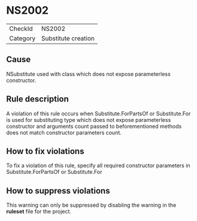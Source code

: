﻿# NS2002

<table>
<tr>
  <td>CheckId</td>
  <td>NS2002</td>
</tr>
<tr>
  <td>Category</td>
  <td>Substitute creation</td>
</tr>
</table>

## Cause

NSubstitute used with class which does not expose parameterless constructor.

## Rule description

A violation of this rule occurs when Substitute.ForPartsOf or Substitute.For is used for substituting type which does not expose parameterless constructor and arguments count passed to beforementioned methods does not match constructor parameters count.

## How to fix violations

To fix a violation of this rule, specify all required constructor parameters in Substitute.ForPartsOf or Substitute.For

## How to suppress violations

This warning can only be suppressed by disabling the warning in the **ruleset** file for the project.
